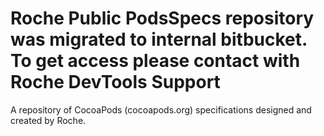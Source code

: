 Roche Public PodsSpecs repository was migrated to internal bitbucket. To get access please contact with Roche DevTools Support
=========

A repository of CocoaPods (cocoapods.org) specifications designed and created by Roche.
